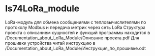 # Is74LoRa_module
LoRa-модуль для обмена сообщениями с тепловычислителями по протоколу Modbus и передача метрик через сеть LoRa
Структура проекта с описанием сущностей и функций программы находится в /Documentation_about_LoRa_Module/Описание проекта.pdf
Для прошивки устройства читай инструкцию в /Documentation_about_LoRa_Module/Инструкция_по_прошивке.odt
